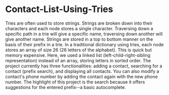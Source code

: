 # Contact-List-Using-Tries
Tries are often used to store strings. Strings are broken down into their characters and each node stores a single character. Traversing down a specific path in a trie will give a specific name, traversing down another will give another name. Strings are stored in a top to bottom manner on the basis of their prefix in a trie.
In a traditional dictionary using tries, each node stores an array of size 26 (26 letters of the alphabet). This is quick but memory expensive. Here, we used a linked list (left-child-right-sibling representation) instead of an array, storing letters in sorted order.
The project currently has three functionalities: adding a contact, searching for a contact (prefix search), and displaying all contacts. You can also modify a contact's phone number by adding the contact again with the new phone number. The highlight of this project is the search because it offers suggestions for the entered prefix--a basic autocomplete.
